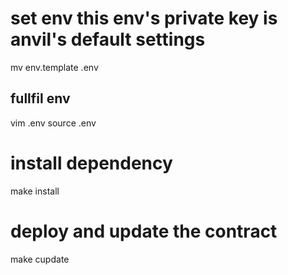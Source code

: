 # set env this env's private key is anvil's default settings
mv env.template .env
## fullfil env
vim .env
source .env

# install dependency
make install

# deploy and update the contract
make cupdate